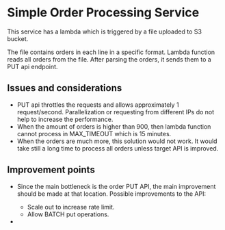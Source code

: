 # Simple Order Processing Service

This service has a lambda which is triggered by a file uploaded to S3 bucket.

The file contains orders in each line in a specific format. Lambda function reads all orders from the file. After parsing the orders, it sends them to a PUT api endpoint.

## Issues and considerations

-   PUT api throttles the requests and allows approximately 1 request/second. Parallelization or requesting from different IPs do not help to increase the performance.
-   When the amount of orders is higher than 900, then lambda function cannot process in MAX_TIMEOUT which is 15 minutes.
-   When the orders are much more, this solution would not work. It would take still a long time to process all orders unless target API is improved.

## Improvement points

-   Since the main bottleneck is the order PUT API, the main improvement should be made at that location. Possible improvements to the API:

    -   Scale out to increase rate limit.
    -   Allow BATCH put operations.

-
